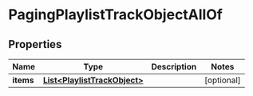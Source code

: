 

# PagingPlaylistTrackObjectAllOf


## Properties

| Name | Type | Description | Notes |
|------------ | ------------- | ------------- | -------------|
|**items** | [**List&lt;PlaylistTrackObject&gt;**](PlaylistTrackObject.md) |  |  [optional] |



